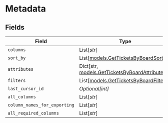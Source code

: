 # Metadata


## Fields

| Field                                                                                     | Type                                                                                      | Required                                                                                  | Description                                                                               |
| ----------------------------------------------------------------------------------------- | ----------------------------------------------------------------------------------------- | ----------------------------------------------------------------------------------------- | ----------------------------------------------------------------------------------------- |
| `columns`                                                                                 | List[*str*]                                                                               | :heavy_minus_sign:                                                                        | N/A                                                                                       |
| `sort_by`                                                                                 | List[[models.GetTicketsByBoardSortBy](../models/getticketsbyboardsortby.md)]              | :heavy_minus_sign:                                                                        | N/A                                                                                       |
| `attributes`                                                                              | Dict[str, [models.GetTicketsByBoardAttributes](../models/getticketsbyboardattributes.md)] | :heavy_minus_sign:                                                                        | N/A                                                                                       |
| `filters`                                                                                 | List[[models.GetTicketsByBoardFilters](../models/getticketsbyboardfilters.md)]            | :heavy_minus_sign:                                                                        | N/A                                                                                       |
| `last_cursor_id`                                                                          | *Optional[int]*                                                                           | :heavy_minus_sign:                                                                        | N/A                                                                                       |
| `all_columns`                                                                             | List[*str*]                                                                               | :heavy_minus_sign:                                                                        | N/A                                                                                       |
| `column_names_for_exporting`                                                              | List[*str*]                                                                               | :heavy_minus_sign:                                                                        | N/A                                                                                       |
| `all_required_columns`                                                                    | List[*str*]                                                                               | :heavy_minus_sign:                                                                        | N/A                                                                                       |